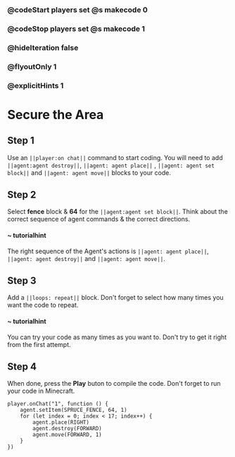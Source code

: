 ### @codeStart players set @s makecode 0
### @codeStop players set @s makecode 1

### @hideIteration false 
### @flyoutOnly 1
### @explicitHints 1


# Secure the Area

## Step 1
Use an ``||player:on chat||`` command to start coding. You will need to add ``||agent:agent destroy||``, ``||agent: agent place||`` , ``||agent: agent set block||`` and ``||agent: agent move||`` blocks to your code. 

## Step 2
Select **fence** block & **64** for the ``||agent:agent set block||``. Think about the correct sequence of agent commands & the correct directions. 

#### ~ tutorialhint
The right sequence of the Agent's actions is ``||agent: agent place||``, ``||agent: agent destroy||`` and ``||agent: agent move||``. 

## Step 3
Add a ``||loops: repeat||`` block. Don't forget to select how many times you want the code to repeat. 

#### ~ tutorialhint
You can try your code as many times as you want to. Don't try to get it right from the first attempt. 

## Step 4
When done, press the **Play** buton to compile the code. Don't forget to run your code in Minecraft. 

```ghost
player.onChat("1", function () {
    agent.setItem(SPRUCE_FENCE, 64, 1)
    for (let index = 0; index < 17; index++) {
        agent.place(RIGHT)
        agent.destroy(FORWARD)
        agent.move(FORWARD, 1)
    }
})

``` 

